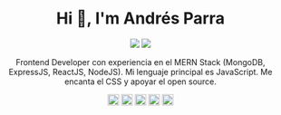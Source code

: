 
<h1 align="center">Hi 👋, I'm Andrés Parra</h1>

<p align="center">
  <a href="https://twitter.com/SoyAndresGarzon"><img src="https://img.shields.io/twitter/follow/SoyAndresGarzon?style=social" /></a>
  <a href="https://github.com/AndresParraGO"><img src="https://img.shields.io/github/followers/AndresParraGO?label=follow&style=social" /></a>
</p>


<p align="center">Frontend Developer con experiencia en el MERN Stack (MongoDB, ExpressJS, ReactJS, NodeJS). Mi lenguaje principal es JavaScript. Me encanta el CSS y apoyar el open source.</p>

<p align="center">
  <a href=https://codepen.io/soyandresgarzon target="_blank"><img align="center" src=https://cdn.jsdelivr.net/npm/simple-icons@3.0.1/icons/codepen.svg height="20" width="20" /></a>
  <a href=https://www.facebook.com/soyandresgarzon target="_blank"><img align="center" src=https://cdn.jsdelivr.net/npm/simple-icons@3.0.1/icons/facebook.svg height="20" width="20" /></a>
  <a href=https://twitter.com/SoyAndresGarzon target="_blank"><img align="center" src=https://cdn.jsdelivr.net/npm/simple-icons@3.0.1/icons/twitter.svg height="20" width="20" /></a>
  <a href=https://www.linkedin.com/in/soyandresgarzon target="_blank"><img align="center" src=https://cdn.jsdelivr.net/npm/simple-icons@3.0.1/icons/linkedin.svg height="20" width="20" /></a>
  <a href=https://www.instagram.com/soyandresgarzon/ target="_blank"><img align="center" src=https://cdn.jsdelivr.net/npm/simple-icons@3.0.1/icons/instagram.svg height="20" width="20" /></a>
</p>
